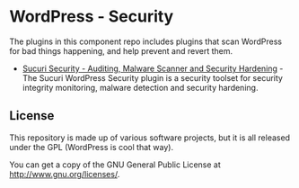 # WordPress - Security
The plugins in this component repo includes plugins that scan WordPress for bad things happening, and help prevent and revert them.

* [Sucuri Security - Auditing, Malware Scanner and Security Hardening](https://wordpress.org/plugins/sucuri-scanner/) -  The Sucuri WordPress Security plugin is a security toolset for security integrity monitoring, malware detection and security hardening.

## License

This repository is made up of various software projects, but it is all released under the GPL (WordPress is cool that way).

You can get a copy of the GNU General Public License at http://www.gnu.org/licenses/.

